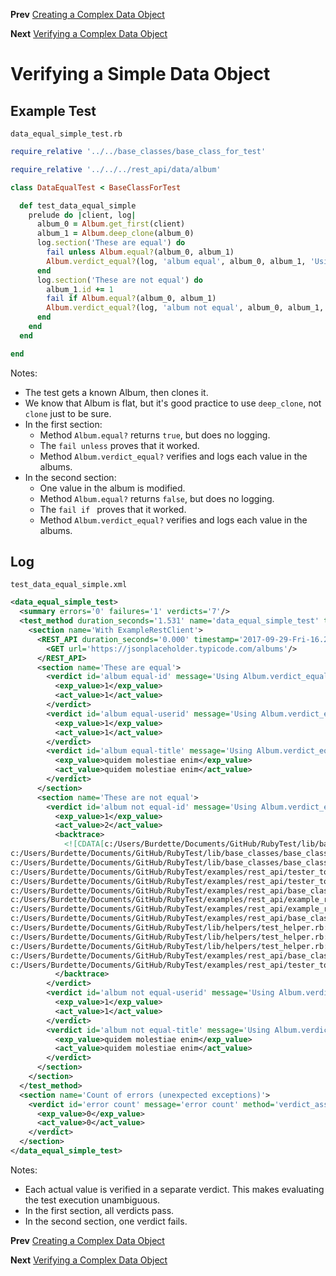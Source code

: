 <!--- GENERATED FILE, DO NOT EDIT --->
**Prev** [Creating a Complex Data Object](./DataNewComplex.md)

**Next** [Verifying a Complex Data Object](./DataEqualComplex.md)


# Verifying a Simple Data Object

## Example Test

<code>data_equal_simple_test.rb</code>
```ruby
require_relative '../../base_classes/base_class_for_test'

require_relative '../../../rest_api/data/album'

class DataEqualTest < BaseClassForTest

  def test_data_equal_simple
    prelude do |client, log|
      album_0 = Album.get_first(client)
      album_1 = Album.deep_clone(album_0)
      log.section('These are equal') do
        fail unless Album.equal?(album_0, album_1)
        Album.verdict_equal?(log, 'album equal', album_0, album_1, 'Using Album.verdict_equal?')
      end
      log.section('These are not equal') do
        album_1.id += 1
        fail if Album.equal?(album_0, album_1)
        Album.verdict_equal?(log, 'album not equal', album_0, album_1, 'Using Album.verdict_equal?')
      end
    end
  end

end
```

Notes:

- The test gets a known Album, then clones it.
- We know that Album is flat, but it's good practice to use `deep_clone`, not `clone` just to be sure.
- In the first section:
  - Method `Album.equal?` returns `true`, but does no logging.
  - The `fail unless` proves that it worked.
  - Method `Album.verdict_equal?` verifies and logs each value in the albums.
- In the second section:
  - One value in the album is modified.
  - Method `Album.equal?` returns `false`, but does no logging.
  - The `fail if ` proves that it worked.
  - Method `Album.verdict_equal?` verifies and logs each value in the albums.

## Log

<code>test_data_equal_simple.xml</code>
```xml
<data_equal_simple_test>
  <summary errors='0' failures='1' verdicts='7'/>
  <test_method duration_seconds='1.531' name='data_equal_simple_test' timestamp='2017-09-29-Fri-16.27.06.319'>
    <section name='With ExampleRestClient'>
      <REST_API duration_seconds='0.000' timestamp='2017-09-29-Fri-16.27.06.324'>
        <GET url='https://jsonplaceholder.typicode.com/albums'/>
      </REST_API>
      <section name='These are equal'>
        <verdict id='album equal-id' message='Using Album.verdict_equal?' method='verdict_assert_equal?' outcome='passed' volatile='false'>
          <exp_value>1</exp_value>
          <act_value>1</act_value>
        </verdict>
        <verdict id='album equal-userid' message='Using Album.verdict_equal?' method='verdict_assert_equal?' outcome='passed' volatile='false'>
          <exp_value>1</exp_value>
          <act_value>1</act_value>
        </verdict>
        <verdict id='album equal-title' message='Using Album.verdict_equal?' method='verdict_assert_equal?' outcome='passed' volatile='false'>
          <exp_value>quidem molestiae enim</exp_value>
          <act_value>quidem molestiae enim</act_value>
        </verdict>
      </section>
      <section name='These are not equal'>
        <verdict id='album not equal-id' message='Using Album.verdict_equal?' method='verdict_assert_equal?' outcome='failed' volatile='false'>
          <exp_value>1</exp_value>
          <act_value>2</act_value>
          <backtrace>
            <![CDATA[c:/Users/Burdette/Documents/GitHub/RubyTest/lib/base_classes/base_class_for_data.rb:129:in `block in verdict_equal_recursive?'
c:/Users/Burdette/Documents/GitHub/RubyTest/lib/base_classes/base_class_for_data.rb:118:in `verdict_equal_recursive?'
c:/Users/Burdette/Documents/GitHub/RubyTest/lib/base_classes/base_class_for_data.rb:44:in `verdict_equal?'
c:/Users/Burdette/Documents/GitHub/RubyTest/examples/rest_api/tester_tour/tests/data_equal_simple_test.rb:18:in `block (2 levels) in test_data_equal_simple'
c:/Users/Burdette/Documents/GitHub/RubyTest/examples/rest_api/tester_tour/tests/data_equal_simple_test.rb:15:in `block in test_data_equal_simple'
c:/Users/Burdette/Documents/GitHub/RubyTest/examples/rest_api/base_classes/base_class_for_test.rb:13:in `block (2 levels) in prelude'
c:/Users/Burdette/Documents/GitHub/RubyTest/examples/rest_api/example_rest_client.rb:18:in `block in with'
c:/Users/Burdette/Documents/GitHub/RubyTest/examples/rest_api/example_rest_client.rb:14:in `with'
c:/Users/Burdette/Documents/GitHub/RubyTest/examples/rest_api/base_classes/base_class_for_test.rb:12:in `block in prelude'
c:/Users/Burdette/Documents/GitHub/RubyTest/lib/helpers/test_helper.rb:23:in `block (2 levels) in test'
c:/Users/Burdette/Documents/GitHub/RubyTest/lib/helpers/test_helper.rb:22:in `block in test'
c:/Users/Burdette/Documents/GitHub/RubyTest/lib/helpers/test_helper.rb:21:in `test'
c:/Users/Burdette/Documents/GitHub/RubyTest/examples/rest_api/base_classes/base_class_for_test.rb:11:in `prelude'
c:/Users/Burdette/Documents/GitHub/RubyTest/examples/rest_api/tester_tour/tests/data_equal_simple_test.rb:8:in `test_data_equal_simple']]>
          </backtrace>
        </verdict>
        <verdict id='album not equal-userid' message='Using Album.verdict_equal?' method='verdict_assert_equal?' outcome='passed' volatile='false'>
          <exp_value>1</exp_value>
          <act_value>1</act_value>
        </verdict>
        <verdict id='album not equal-title' message='Using Album.verdict_equal?' method='verdict_assert_equal?' outcome='passed' volatile='false'>
          <exp_value>quidem molestiae enim</exp_value>
          <act_value>quidem molestiae enim</act_value>
        </verdict>
      </section>
    </section>
  </test_method>
  <section name='Count of errors (unexpected exceptions)'>
    <verdict id='error count' message='error count' method='verdict_assert_equal?' outcome='passed' volatile='true'>
      <exp_value>0</exp_value>
      <act_value>0</act_value>
    </verdict>
  </section>
</data_equal_simple_test>
```

Notes:

- Each actual value is verified in a separate verdict.  This makes evaluating the test execution unambiguous.
- In the first section, all verdicts pass.
- In the second section, one verdict fails.

**Prev** [Creating a Complex Data Object](./DataNewComplex.md)

**Next** [Verifying a Complex Data Object](./DataEqualComplex.md)

